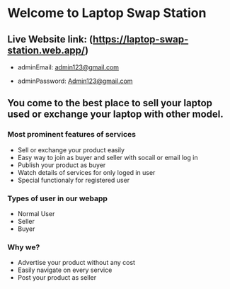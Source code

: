 # Welcome to Laptop Swap Station

## Live Website link: (https://laptop-swap-station.web.app/)

- adminEmail: <admin123@gmail.com>

- adminPassword: <Admin123@gmail.com>

## You come to the best place to sell your laptop used or exchange your laptop with other model.

### Most prominent features of services 
- Sell or exchange your product easily
- Easy way to join as buyer and seller with socail or email log in
- Publish your product as buyer
- Watch details of services for only loged in user
- Special functionaly for registered user

### Types of user in our webapp
- Normal User
- Seller
- Buyer

### Why we?
- Advertise your product without any cost
- Easily navigate on every service
- Post your product as seller

